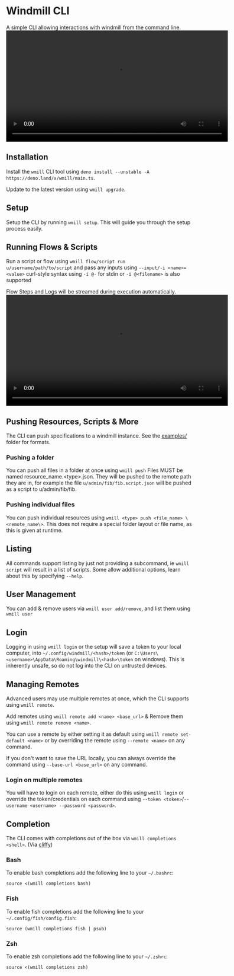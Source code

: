 # Windmill CLI

A simple CLI allowing interactions with windmill from the command line.
<video src='./vhs/output/setup.mp4' width=600 />

## Installation

Install the `wmill` CLI tool using `deno install --unstable -A https://deno.land/x/wmill/main.ts`.

Update to the latest version using `wmill upgrade`.

## Setup

Setup the CLI by running `wmill setup`. This will guide you through the setup process easily.

## Running Flows & Scripts

Run a script or flow using `wmill flow/script run u/username/path/to/script` and pass any inputs using `--input/-i <name>=<value>` curl-style syntax using `-i @-` for stdin or `-i @<filename>` is also supported

Flow Steps and Logs will be streamed during execution automatically.
<video src='./vhs/output/run-flow.mp4' width=600 />

## Pushing Resources, Scripts & More

The CLI can push specifications to a windmill instance. See the [examples/](./examples/) folder for formats.

### Pushing a folder

You can push all files in a folder at once using `wmill push`
Files MUST be named resource_name.\<type\>.json. They will be pushed to the remote path they are in, for example the file `u/admin/fib/fib.script.json` will be pushed as a script to u/admin/fib/fib.

### Pushing individual files

You can push individual resources using `wmill <type> push <file_name> \<remote_name\>`. This does not require a special folder layout or file name, as this is given at runtime.

## Listing

All commands support listing by just not providing a subcommand, ie `wmill script` will result in a list of scripts. Some allow additional options, learn about this by specifying `--help`.

## User Management

You can add & remove users via `wmill user add/remove`, and list them using `wmill user`

## Login

Logging in using `wmill login` or the setup will save a token to your local computer, into `~/.config/windmill/<hash>/token` (or `C:\Users\<username>\AppData\Roaming\windmill\<hash>\token` on windows).
This is inherently unsafe, so do not log into the CLI on untrusted devices.

## Managing Remotes

Advanced users may use multiple remotes at once, which the CLI supports using `wmill remote`.

Add remotes using `wmill remote add <name> <base_url>` & Remove them using `wmill remote remove <name>`.

You can use a remote by either setting it as default using `wmill remote set-default <name>` or by overriding the remote using `--remote <name>` on any command.

If you don't want to save the URL locally, you can always override the command using `--base-url <base_url>` on any command.

### Login on multiple remotes

You will have to login on each remote, either do this using `wmill login` or override the token/credentials on each command using `--token <token>`/`--username <username> --password <password>`.

## Completion

The CLI comes with completions out of the box via `wmill completions <shell>`. (Via [cliffy](https://cliffy.io/))

### Bash

To enable bash completions add the following line to your `~/.bashrc`:

```
source <(wmill completions bash)
```

### Fish

To enable fish completions add the following line to your `~/.config/fish/config.fish`:

```
source (wmill completions fish | psub)
```

### Zsh

To enable zsh completions add the following line to your `~/.zshrc`:

```
source <(wmill completions zsh)
```
